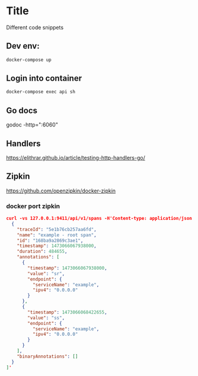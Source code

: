 # Title
Different code snippets

## Dev env:
```bash
docker-compose up
```
## Login into container
```bash
docker-compose exec api sh
```

## Go docs
 godoc -http=":6060"

## Handlers
https://elithrar.github.io/article/testing-http-handlers-go/

## Zipkin
https://github.com/openzipkin/docker-zipkin
### docker port zipkin

```json
curl -vs 127.0.0.1:9411/api/v1/spans -H'Content-type: application/json' -H 'Expect:' -d '[
  {
    "traceId": "5e1b76cb257aa6fd",
    "name": "example - root span",
    "id": "168ba9a2869c3ae1",
    "timestamp": 1473066067938000,
    "duration": 484655,
    "annotations": [
      {
        "timestamp": 1473066067938000,
        "value": "sr",
        "endpoint": {
          "serviceName": "example",
          "ipv4": "0.0.0.0"
        }
      },
      {
        "timestamp": 1473066068422655,
        "value": "ss",
        "endpoint": {
          "serviceName": "example",
          "ipv4": "0.0.0.0"
        }
      }
    ],
    "binaryAnnotations": []
  }
]'
```
